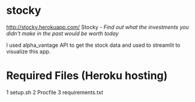 # stocky
http://stocky.herokuapp.com/
Stocky -
*Find out what the investments you didn't make in the past would be worth today*

I used alpha_vantage API to get the stock data and used to streamlit to visualize this app. 

# Required Files (Heroku hosting)
1 setup.sh
2 Procfile
3 requirements.txt
